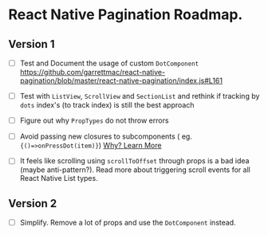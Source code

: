 # React Native Pagination Roadmap.

## Version 1

- [ ]  Test and Document the usage of custom `DotComponent`  https://github.com/garrettmac/react-native-pagination/blob/master/react-native-pagination/index.js#L161

 - [ ] Test with `ListView`, `ScrollView` and `SectionList` and rethink if tracking by `dots` index's (to track index) is still the best approach  

- [ ] Figure out why `PropTypes` do not throw errors

- [ ] Avoid passing new closures to subcomponents  ( eg. `{()=>onPressDot(item)}`) 
[Why? Learn More](https://engineering.musefind.com/our-best-practices-for-writing-react-components-dec3eb5c3fc8)

- [ ] It feels like scrolling using  `scrollToOffset` through props is a bad idea (maybe anti-pattern?). Read more about triggering scroll events for all React Native List types. 


## Version 2

- [ ] Simplify. Remove a lot of props and use the `DotComponent` instead.
